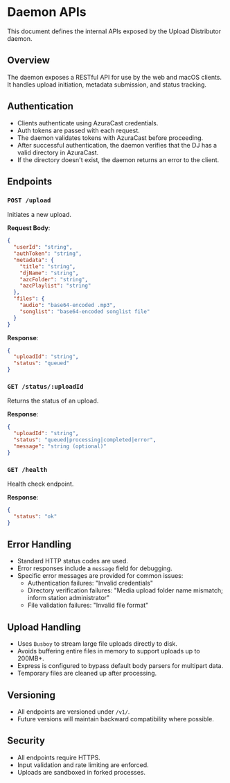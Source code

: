 # Daemon APIs

This document defines the internal APIs exposed by the Upload Distributor daemon.

## Overview

The daemon exposes a RESTful API for use by the web and macOS clients. It handles upload initiation, metadata submission, and status tracking.

## Authentication

- Clients authenticate using AzuraCast credentials.
- Auth tokens are passed with each request.
- The daemon validates tokens with AzuraCast before proceeding.
- After successful authentication, the daemon verifies that the DJ has a valid directory in AzuraCast.
- If the directory doesn't exist, the daemon returns an error to the client.

## Endpoints

### `POST /upload`

Initiates a new upload.

**Request Body**:
```json
{
  "userId": "string",
  "authToken": "string",
  "metadata": {
    "title": "string",
    "djName": "string",
    "azcFolder": "string",
    "azcPlaylist": "string"
  },
  "files": {
    "audio": "base64-encoded .mp3",
    "songlist": "base64-encoded songlist file"
  }
}
```

**Response**:
```json
{
  "uploadId": "string",
  "status": "queued"
}
```

### `GET /status/:uploadId`

Returns the status of an upload.

**Response**:
```json
{
  "uploadId": "string",
  "status": "queued|processing|completed|error",
  "message": "string (optional)"
}
```

### `GET /health`

Health check endpoint.

**Response**:
```json
{
  "status": "ok"
}
```

## Error Handling

- Standard HTTP status codes are used.
- Error responses include a `message` field for debugging.
- Specific error messages are provided for common issues:
  - Authentication failures: "Invalid credentials"
  - Directory verification failures: "Media upload folder name mismatch; inform station administrator"
  - File validation failures: "Invalid file format"

## Upload Handling

- Uses `Busboy` to stream large file uploads directly to disk.
- Avoids buffering entire files in memory to support uploads up to 200MB+.
- Express is configured to bypass default body parsers for multipart data.
- Temporary files are cleaned up after processing.

## Versioning

- All endpoints are versioned under `/v1/`.
- Future versions will maintain backward compatibility where possible.

## Security

- All endpoints require HTTPS.
- Input validation and rate limiting are enforced.
- Uploads are sandboxed in forked processes.
